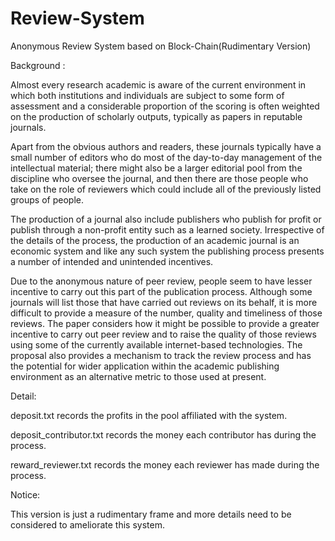 # Review-System
Anonymous Review System based on Block-Chain(Rudimentary Version)


Background :

  Almost every research academic is aware of the current environment in which both institutions and individuals are subject to some form of assessment and a considerable proportion of the scoring is often weighted on the production of scholarly outputs, typically as papers in reputable journals. 
  
  Apart from the obvious authors and readers, these journals typically have a small number of editors who do most of the day-to-day management of the intellectual material; there might also be a larger editorial pool from the discipline who oversee the journal, and then there are those people who take on the role of reviewers which could include all of the previously listed groups of people.
  
  The production of a journal also include publishers who publish for profit or publish through a non-profit entity such as a learned society. Irrespective of the details of the process, the production of an academic journal is an economic system and like any such system the publishing process presents a number of intended and unintended incentives.
  
  Due to the anonymous nature of peer review, people seem to have lesser incentive to carry out this part of the publication process. Although some journals will list those that have carried out reviews on its behalf, it is more difficult to provide a measure of the number, quality and timeliness of those reviews. The paper considers how it might be possible to provide a greater incentive to carry out peer review and to raise the quality of those reviews using some of the currently available internet-based technologies. The proposal also provides a mechanism to track the review process and has the potential for wider application within the academic publishing environment as an alternative metric to those used at present.
  

Detail:

  deposit.txt records the profits in the pool affiliated with the system.
  
  deposit_contributor.txt records the money each contributor has during the process.
  
  reward_reviewer.txt records the money each reviewer has made during the process.
  
  
Notice: 

  This version is just a rudimentary frame and more details need to be considered to ameliorate this system.
